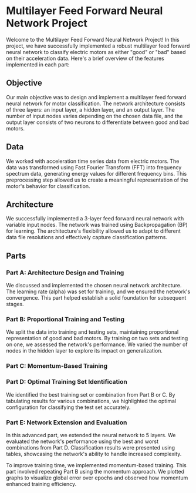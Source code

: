 # Multilayer Feed Forward Neural Network Project

Welcome to the Multilayer Feed Forward Neural Network Project! In this project, we have successfully implemented a robust multilayer feed forward neural network to classify electric motors as either "good" or "bad" based on their acceleration data. Here's a brief overview of the features implemented in each part:

## Objective

Our main objective was to design and implement a multilayer feed forward neural network for motor classification. The network architecture consists of three layers: an input layer, a hidden layer, and an output layer. The number of input nodes varies depending on the chosen data file, and the output layer consists of two neurons to differentiate between good and bad motors.

## Data

We worked with acceleration time series data from electric motors. The data was transformed using Fast Fourier Transform (FFT) into frequency spectrum data, generating energy values for different frequency bins. This preprocessing step allowed us to create a meaningful representation of the motor's behavior for classification.

## Architecture

We successfully implemented a 3-layer feed forward neural network with variable input nodes. The network was trained using Backpropagation (BP) for learning. The architecture's flexibility allowed us to adapt to different data file resolutions and effectively capture classification patterns.

## Parts

### Part A: Architecture Design and Training

We discussed and implemented the chosen neural network architecture. The learning rate (alpha) was set for training, and we ensured the network's convergence. This part helped establish a solid foundation for subsequent stages.

### Part B: Proportional Training and Testing

We split the data into training and testing sets, maintaining proportional representation of good and bad motors. By training on two sets and testing on one, we assessed the network's performance. We varied the number of nodes in the hidden layer to explore its impact on generalization.

### Part C: Momentum-Based Training

### Part D: Optimal Training Set Identification

We identified the best training set or combination from Part B or C. By tabulating results for various combinations, we highlighted the optimal configuration for classifying the test set accurately.

### Part E: Network Extension and Evaluation

In this advanced part, we extended the neural network to 5 layers. We evaluated the network's performance using the best and worst combinations from Part D. Classification results were presented using tables, showcasing the network's ability to handle increased complexity.


To improve training time, we implemented momentum-based training. This part involved repeating Part B using the momentum approach. We plotted graphs to visualize global error over epochs and observed how momentum enhanced training efficiency.
